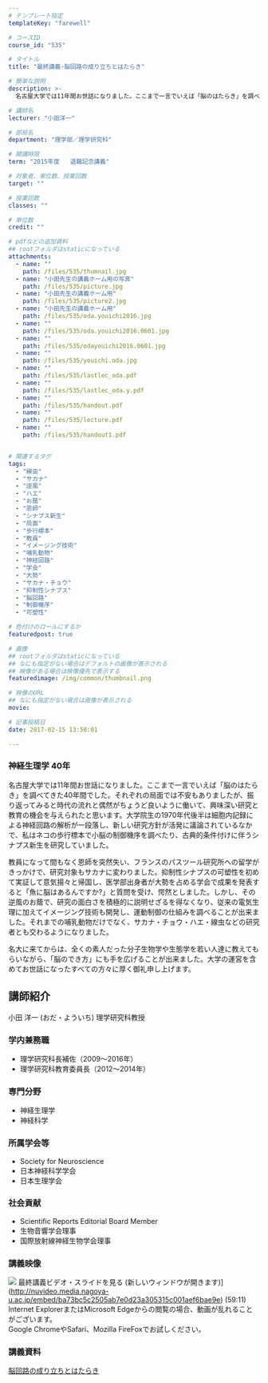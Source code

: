 ```yaml
---
# テンプレート指定
templateKey: "farewell"

# コースID
course_id: "535"

# タイトル
title: "最終講義-脳回路の成り立ちとはたらき"

# 簡単な説明
description: >-
  名古屋大学では11年間お世話になりました。ここまで一言でいえば「脳のはたらき」を調べてきた40年間でした。それぞれの局面では不安もありましたが、振り返ってみると時代の流れと偶然がちょうど良いように...

# 講師名
lecturer: "小田洋一"

# 部局名
department: "理学部／理学研究科"

# 開講時限
term: "2015年度	退職記念講義"

# 対象者、単位数、授業回数
target: ""

# 授業回数
classes: ""

# 単位数
credit: ""

# pdfなどの追加資料
## rootフォルダはstaticになっている
attachments: 
  - name: "" 
    path: /files/535/thumnail.jpg
  - name: "小田先生の講義ホーム用の写真" 
    path: /files/535/picture.jpg
  - name: "小田先生の講義ホーム用" 
    path: /files/535/picture2.jpg
  - name: "小田先生の講義ホーム用" 
    path: /files/535/oda.youichi2016.jpg
  - name: "" 
    path: /files/535/oda.youichi2016.0601.jpg
  - name: "" 
    path: /files/535/odayouichi2016.0601.jpg
  - name: "" 
    path: /files/535/youichi.oda.jpg
  - name: "" 
    path: /files/535/lastlec_oda.pdf
  - name: "" 
    path: /files/535/lastlec_oda.y.pdf
  - name: "" 
    path: /files/535/handout.pdf
  - name: "" 
    path: /files/535/lecture.pdf
  - name: "" 
    path: /files/535/handout1.pdf


# 関連するタグ
tags:
  - "線虫"
  - "サカナ"
  - "逆風"
  - "ハエ"
  - "お蔭"
  - "恩師"
  - "シナプス新生"
  - "局面"
  - "歩行標本"
  - "教員"
  - "イメージング技術"
  - "哺乳動物"
  - "神経回路"
  - "学会"
  - "大勢"
  - "サカナ・チョウ"
  - "抑制性シナプス"
  - "脳回路"
  - "制御機序"
  - "可塑性"

# 色付けのロールにするか
featuredpost: true

# 画像
## rootフォルダはstaticになっている
## なにも指定がない場合はデフォルトの画像が表示される
## 映像がある場合は映像優先で表示する
featuredimage: /img/common/thumbnail.png

# 映像のURL
## なにも指定がない場合は画像が表示される
movie: 

# 記事投稿日
date: 2017-02-15 13:58:01

---
```

### 神経生理学 40年 

名古屋大学では11年間お世話になりました。ここまで一言でいえば「脳のはたらき」を調べてきた40年間でした。それぞれの局面では不安もありましたが、振り返ってみると時代の流れと偶然がちょうど良いように働いて、興味深い研究と教育の機会を与えられたと思います。大学院生の1970年代後半は細胞内記録による神経回路の解析が一段落し、新しい研究方針が活発に議論されているなかで、私はネコの歩行標本で小脳の制御機序を調べたり、古典的条件付けに伴うシナプス新生を研究していました。 

教員になって間もなく恩師を突然失い、フランスのパスツール研究所への留学がきっかけで、研究対象もサカナに変わりました。抑制性シナプスの可塑性を初めて実証して意気揚々と帰国し、医学部出身者が大勢を占める学会で成果を発表すると「魚に脳はあるんですか?」と質問を受け、愕然としました。しかし、その逆風のお蔭で、研究の面白さを積極的に説明せざるを得なくなり、従来の電気生理に加えてイメージング技術も開発し、運動制御の仕組みを調べることが出来ました。それまでの哺乳動物だけでなく、サカナ・チョウ・ハエ・線虫などの研究者とも交わるようになりました。 

名大に来てからは、全くの素人だった分子生物学や生態学を若い人達に教えてもらいながら、「脳のでき方」にも手を広げることが出来ました。大学の運営を含めてお世話になったすべての方々に厚く御礼申し上げます。
## 講師紹介

小田 洋一 (おだ・よういち) 理学研究科教授 

### 学内兼務職

  * 理学研究科長補佐（2009～2016年）
  * 理学研究科教育委員長（2012～2014年）

### 専門分野

  * 神経生理学
  * 神経科学

### 所属学会等

  * Society for Neuroscience
  * 日本神経科学学会
  * 日本生理学会

### 社会貢献

  * Scientific Reports Editorial Board Member
  * 生物音響学会理事
  * 国際放射線神経生物学会理事
### 講義映像


![](/files/535/thumnail.jpg) 最終講義ビデオ・スライドを見る (新しいウィンドウが開きます)](http://nuvideo.media.nagoya-u.ac.jp/embed/ba73bc5c2505ab7e0d23a305315c001aef6bae9e) (59:11)  
Internet ExplorerまたはMicrosoft Edgeからの閲覧の場合、動画が乱れることがございます。  
Google ChromeやSafari、Mozilla FireFoxでお試しください。 

### 講義資料


[脳回路の成り立ちとはたらき](/files/535/handout1.pdf) 
